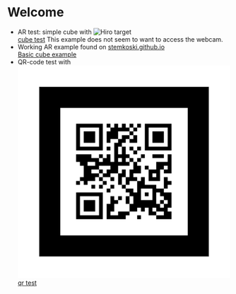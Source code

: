 # Welcome

- AR test: simple cube with ![Hiro target](../ImageSources/HIRO.jpg)<br/>
[cube test](../ar-test.html "Test 001") This example does not seem to want to access the webcam.
- Working AR example found on [stemkoski.github.io](https://stemkoski.github.io)<br/>
[Basic cube example](../hello-cube.html "Basic cube example by stemkoski")
- QR-code test with ![qr-code target](/ImageSources/qrTarget.png)<br/>
[qr test](../QR-cube.html)